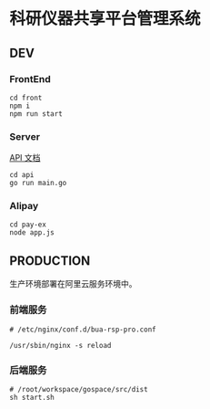 # 科研仪器共享平台管理系统

## DEV

### FrontEnd

```shell
cd front
npm i
npm run start
```

### Server

[API 文档](./api/api.md)

```shell
cd api
go run main.go
```

### Alipay

```shell
cd pay-ex
node app.js
```

## PRODUCTION

生产环境部署在阿里云服务环境中。

### 前端服务

```shell
# /etc/nginx/conf.d/bua-rsp-pro.conf

/usr/sbin/nginx -s reload
```

### 后端服务

```shell
# /root/workspace/gospace/src/dist
sh start.sh
```
